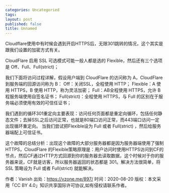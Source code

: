 ```yaml
---
categories: Uncategoried
tags: 
layout: post
published: false
title: Unnamed
---
```

Cloudflare使用中有时候会遇到开启HTTPS后，无限301跳转的情况，这个其实是跟我们设置的加密方式有关。

CloudFlare 启用 SSL 可选模式可能一般人都是选的 Flexible，然后还有三个选项是 Off、Full、Full(strict)；

我们下面将访问过程详解，假设用户端到 CloudFlare 的访问称为 A，CloudFlare 到服务端的回源访问称为 B：
Off：关闭SSL，全程使用 HTTP；
Flexible：A 使用 HTTPS，B 使用 HTTP，称为灵活加密；
Full：AB全程使用 HTTPS，允许 B 程服务端使用自签名证书；
Full(strict)：全程使用 HTTPS，与 Full 的区别在于服务端必须使用有效的可信任证书；

我们遇到的循环301重定向主要表现：访问任何页面都是重定向循环，包括任何静态文件；去掉SSL之后访问正常，也就是80端口访问正常，而443端口访问一定出现循环重定向。
当我们尝试把Flexible设为 Full 或者 Full(strict) ，然后给服务器端配上可信证书。

这个故障的总结分析：出现这个故障的大部分服务器都是因为服务器端使用了强制HTTPS，CloudFlare 的Flexible策略原理是：用户访问时使用HTTPS访问到CF的节点，然后CF通过HTTP方式回源到你的服务器去读取数据，这个时候对于你的服务器来说，CF就是访客，所以服务器返回的状态都是 301。解决方法很简单，将 SSL 策略设为 Full 或者 Full(strict) 就能解决。

作者：Vanish
出处：https://vzone.me/897/
时间：2020-08-20
版权：本文采用「CC BY 4.0」知识共享国际许可协议,如有侵权请联系作者。